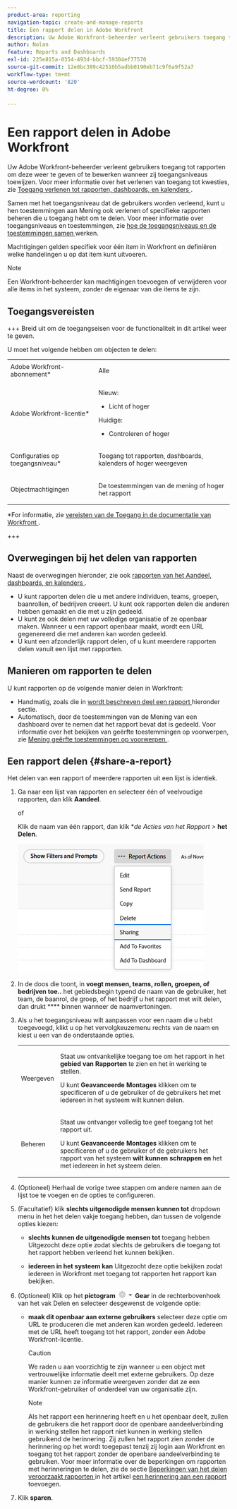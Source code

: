 ```yaml
---
product-area: reporting
navigation-topic: create-and-manage-reports
title: Een rapport delen in Adobe Workfront
description: Uw Adobe Workfront-beheerder verleent gebruikers toegang tot rapporten om deze weer te geven of te bewerken wanneer zij toegangsniveaus toewijzen. Zie Toegang verlenen tot rapporten, dashboards en kalenders voor meer informatie over het verlenen van toegang tot problemen.
author: Nolan
feature: Reports and Dashboards
exl-id: 225e815a-0354-493d-bbcf-59304ef77570
source-git-commit: 12e8bc389c42510b5adbb0190eb71c9f6a9f52a7
workflow-type: tm+mt
source-wordcount: '820'
ht-degree: 0%

---
```


# Een rapport delen in Adobe Workfront

<!-- Audited: 11/2024 -->

Uw Adobe Workfront-beheerder verleent gebruikers toegang tot rapporten om deze weer te geven of te bewerken wanneer zij toegangsniveaus toewijzen. Voor meer informatie over het verlenen van toegang tot kwesties, zie [ Toegang verlenen tot rapporten, dashboards, en kalenders ](../../../administration-and-setup/add-users/configure-and-grant-access/grant-access-reports-dashboards-calendars.md).

Samen met het toegangsniveau dat de gebruikers worden verleend, kunt u hen toestemmingen aan Mening ook verlenen of specifieke rapporten beheren die u toegang hebt om te delen. Voor meer informatie over toegangsniveaus en toestemmingen, zie [ hoe de toegangsniveaus en de toestemmingen samen ](../../../administration-and-setup/add-users/access-levels-and-object-permissions/how-access-levels-permissions-work-together.md) werken.

Machtigingen gelden specifiek voor één item in Workfront en definiëren welke handelingen u op dat item kunt uitvoeren.

>[!NOTE]
>
>Een Workfront-beheerder kan machtigingen toevoegen of verwijderen voor alle items in het systeem, zonder de eigenaar van die items te zijn.

## Toegangsvereisten

+++ Breid uit om de toegangseisen voor de functionaliteit in dit artikel weer te geven.

U moet het volgende hebben om objecten te delen:

<table style="table-layout:auto"> 
 <col> 
 <col> 
 <tbody> 
  <tr> 
   <td role="rowheader">Adobe Workfront-abonnement*</td> 
   <td> <p>Alle </p> </td> 
  </tr> 
  <tr> 
   <td role="rowheader">Adobe Workfront-licentie*</td> 
      <td> 
      <p>Nieuw:</p>
         <ul>
         <li><p>Licht of hoger</p></li>
         </ul>
      <p>Huidige:</p>
         <ul>
         <li><p>Controleren of hoger</p></li>
         </ul>
   </td>
  </tr> 
  <tr> 
   <td role="rowheader">Configuraties op toegangsniveau*</td> 
   <td> <p>Toegang tot rapporten, dashboards, kalenders of hoger weergeven</p></td> 
  </tr> 
  <tr> 
   <td role="rowheader">Objectmachtigingen</td> 
   <td> <p>De toestemmingen van de mening of hoger het rapport</p></td> 
  </tr> 
 </tbody> 
</table>

*For informatie, zie [ vereisten van de Toegang in de documentatie van Workfront ](/help/quicksilver/administration-and-setup/add-users/access-levels-and-object-permissions/access-level-requirements-in-documentation.md).

+++

## Overwegingen bij het delen van rapporten

Naast de overwegingen hieronder, zie ook [ rapporten van het Aandeel, dashboards, en kalenders ](../../../workfront-basics/grant-and-request-access-to-objects/permissions-reports-dashboards-calendars.md).

* U kunt rapporten delen die u met andere individuen, teams, groepen, baanrollen, of bedrijven creeert. U kunt ook rapporten delen die anderen hebben gemaakt en die met u zijn gedeeld.
* U kunt ze ook delen met uw volledige organisatie of ze openbaar maken. Wanneer u een rapport openbaar maakt, wordt een URL gegenereerd die met anderen kan worden gedeeld.
* U kunt een afzonderlijk rapport delen, of u kunt meerdere rapporten delen vanuit een lijst met rapporten.

## Manieren om rapporten te delen

U kunt rapporten op de volgende manier delen in Workfront:

* Handmatig, zoals die in [ wordt beschreven deel een rapport ](#share-a-report) hieronder sectie.
* Automatisch, door de toestemmingen van de Mening van een dashboard over te nemen dat het rapport bevat dat is gedeeld. Voor informatie over het bekijken van geërfte toestemmingen op voorwerpen, zie [ Mening geërfte toestemmingen op voorwerpen ](../../../workfront-basics/grant-and-request-access-to-objects/view-inherited-permissions-on-objects.md).

## Een rapport delen {#share-a-report}

Het delen van een rapport of meerdere rapporten uit een lijst is identiek.

1. Ga naar een lijst van rapporten en selecteer één of veelvoudige rapporten, dan klik **Aandeel**.

   of

   Klik de naam van één rapport, dan klik **de Acties van het Rapport >* **het Delen**.

   ![](assets/unshimmed-report-actions-sharing.png)

1. In de doos die toont, in **voegt mensen, teams, rollen, groepen, of bedrijven toe..** het gebiedsbegin typend de naam van de gebruiker, het team, de baanrol, de groep, of het bedrijf u het rapport met wilt delen, dan drukt **** binnen wanneer de naamvertoningen.

1. Als u het toegangsniveau wilt aanpassen voor een naam die u hebt toegevoegd, klikt u op het vervolgkeuzemenu rechts van de naam en kiest u een van de onderstaande opties.

   <table style="table-layout:auto"> 
    <col> 
    <col> 
    <tbody> 
     <tr> 
      <td role="rowheader">Weergeven</td> 
      <td> <p>Staat uw ontvankelijke toegang toe om het rapport in het <strong> gebied van Rapporten </strong> te zien en het in werking te stellen.</p> <p>U kunt <strong> Geavanceerde Montages </strong> klikken om te specificeren of u de gebruiker of de gebruikers <strong> </strong> het met iedereen in het systeem wilt kunnen delen.</p> </td> 
     </tr> 
     <tr> 
      <td role="rowheader">Beheren</td> 
      <td> <p>Staat uw ontvanger volledig toe geef toegang tot het rapport uit.</p> <p>U kunt <strong> Geavanceerde Montages </strong> klikken om te specificeren of u de gebruiker of de gebruikers <strong> </strong> het rapport van het systeem <strong> wilt kunnen schrappen en </strong> het met iedereen in het systeem delen.</p> </td> 
     </tr> 
    </tbody> 
   </table>

1. (Optioneel) Herhaal de vorige twee stappen om andere namen aan de lijst toe te voegen en de opties te configureren.
1. (Facultatief) klik **slechts uitgenodigde mensen kunnen tot** dropdown menu in het het delen vakje toegang hebben, dan tussen de volgende opties kiezen:

   * **slechts kunnen de uitgenodigde mensen tot** toegang hebben Uitgezocht deze optie zodat slechts de gebruikers die toegang tot het rapport hebben verleend het kunnen bekijken.

   * **iedereen in het systeem kan** Uitgezocht deze optie bekijken zodat iedereen in Workfront met toegang tot rapporten het rapport kan bekijken.

1. (Optioneel) Klik op het **pictogram ![](assets/gear-icon-settings-with-dn-arrow.jpg) Gear** in de rechterbovenhoek van het vak Delen en selecteer desgewenst de volgende optie:

   * **maak dit openbaar aan externe gebruikers** selecteer deze optie om URL te produceren die met anderen kan worden gedeeld. Iedereen met de URL heeft toegang tot het rapport, zonder een Adobe Workfront-licentie.

     >[!CAUTION]
     >
     >We raden u aan voorzichtig te zijn wanneer u een object met vertrouwelijke informatie deelt met externe gebruikers. Op deze manier kunnen ze informatie weergeven zonder dat ze een Workfront-gebruiker of onderdeel van uw organisatie zijn.

     >[!NOTE]
     >
     >Als het rapport een herinnering heeft en u het openbaar deelt, zullen de gebruikers die het rapport door de openbare aandeelverbinding in werking stellen het rapport niet kunnen in werking stellen gebruikend de herinnering. Zij zullen het rapport zien zonder de herinnering op het wordt toegepast tenzij zij login aan Workfront en toegang tot het rapport zonder de openbare aandeelverbinding te gebruiken. Voor meer informatie over de beperkingen om rapporten met herinneringen te delen, zie de sectie [ Beperkingen van het delen veroorzaakt rapporten ](../../../reports-and-dashboards/reports/creating-and-managing-reports/add-prompt-report.md#limitations-of-running-public-prompted-reports) in het artikel [ een herinnering aan een rapport ](../../../reports-and-dashboards/reports/creating-and-managing-reports/add-prompt-report.md) toevoegen.

1. Klik **sparen**.
